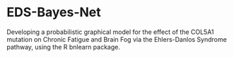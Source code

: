 # EDS-Bayes-Net
Developing a probabilistic graphical model for the effect of the COL5A1 mutation on Chronic Fatigue and Brain Fog via the Ehlers-Danlos Syndrome pathway, using the R bnlearn package. 
